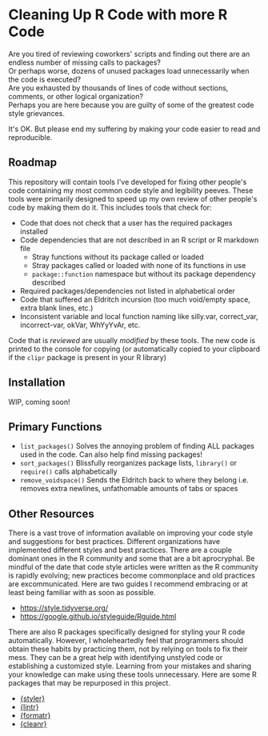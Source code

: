 # Cleaning Up R Code with more R Code
Are you tired of reviewing coworkers' scripts and finding out there are an endless number of missing calls to packages? <br />
Or perhaps worse, dozens of unused packages load unnecessarily when the code is executed?  <br />
Are you exhausted by thousands of lines of code without sections, comments, or other logical organization? <br />
Perhaps you are here because you are guilty of some of the greatest code style grievances. <br />

It's OK. But please end my suffering by making your code easier to read and reproducible.

## Roadmap
This repository will contain tools I've developed for fixing other people's code containing my most common code style and legibility peeves. These tools were primarily designed to speed up my own review of other people's code by making them do it. This includes tools that check for:

- Code that does not check that a user has the required packages installed
- Code dependencies that are not described in an R script or R markdown file
  - Stray functions without its package called or loaded
  - Stray packages called or loaded with none of its functions in use
  - `package::function` namespace but without its package dependency described
- Required packages/dependencies not listed in alphabetical order
- Code that suffered an Eldritch incursion (too much void/empty space, extra blank lines, etc.)
- Inconsistent variable and local function naming like silly.var, correct_var, incorrect-var, okVar, WhYyYvAr, etc.

Code that is *reviewed* are usually _modified_ by these tools. The new code is printed to the console for copying (or automatically copied to your clipboard if the `clipr` package is present in your R library)

## Installation

WIP, coming soon!

## Primary Functions

-  `list_packages()` Solves the annoying problem of finding ALL packages used in the code. Can also help find missing packages!
-  `sort_packages()` Blissfully reorganizes package lists, `library()` or `require()` calls alphabetically
-  `remove_voidspace()` Sends the Eldritch back to where they belong i.e. removes extra newlines, unfathomable amounts of tabs or spaces

## Other Resources
There is a vast trove of information available on improving your code style and suggestions for best practices. Different organizations have implemented different styles and best practices. There are a couple dominant ones in the R community and some that are a bit aprocryphal. Be mindful of the date that code style articles were written as the R community is rapidly evolving; new practices become commonplace and old practices are excommunicated. Here are two guides I recommend embracing or at least being familiar with as soon as possible.

-  https://style.tidyverse.org/
-  https://google.github.io/styleguide/Rguide.html

There are also R packages specifically designed for styling your R code automatically. However, I wholeheartedly feel that programmers should obtain these habits by practicing them, not by relying on tools to fix their mess. They can be a great help with identifying unstyled code or establishing a customized style. Learning from your mistakes and sharing your knowledge can make using these tools unnecessary. Here are some R packages that may be repurposed in this project.

-  [{styler}](https://styler.r-lib.org/)
-  [{lintr}](https://lintr.r-lib.org/)
-  [{formatr}](https://yihui.org/formatr/)
-  [{cleanr}](https://cran.r-project.org/web/packages/cleanr/vignettes/cleanr_Introduction.html)  
